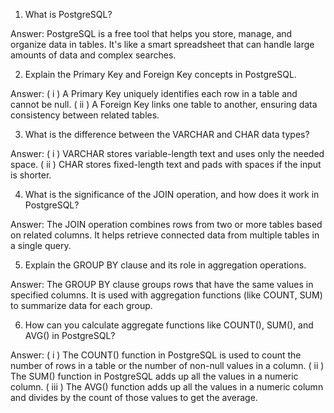 01. What is PostgreSQL?

Answer:
PostgreSQL is a free tool that helps you store, manage, and organize data in tables. It's like a smart spreadsheet that can handle large amounts of data and complex searches.

02. Explain the Primary Key and Foreign Key concepts in PostgreSQL.

Answer:
( i ) A Primary Key uniquely identifies each row in a table and cannot be null.
( ii ) A Foreign Key links one table to another, ensuring data consistency between related tables.

03. What is the difference between the VARCHAR and CHAR data types?

Answer: 
( i ) VARCHAR stores variable-length text and uses only the needed space.
( ii ) CHAR stores fixed-length text and pads with spaces if the input is shorter.

04. What is the significance of the JOIN operation, and how does it work in PostgreSQL?

Answer: 
The JOIN operation combines rows from two or more tables based on related columns. It helps retrieve connected data from multiple tables in a single query.

05. Explain the GROUP BY clause and its role in aggregation operations.

Answer: 
The GROUP BY clause groups rows that have the same values in specified columns. It is used with aggregation functions (like COUNT, SUM) to summarize data for each group.

06. How can you calculate aggregate functions like COUNT(), SUM(), and AVG() in PostgreSQL?

Answer: 
( i ) The COUNT() function in PostgreSQL is used to count the number of rows in a table or the number of non-null values in a column.
( ii ) The SUM() function in PostgreSQL adds up all the values in a numeric column.
( iii ) The AVG() function adds up all the values in a numeric column and divides by the count of those values to get the average.
